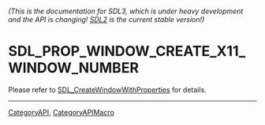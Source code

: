 ###### (This is the documentation for SDL3, which is under heavy development and the API is changing! [SDL2](https://wiki.libsdl.org/SDL2/) is the current stable version!)
# SDL_PROP_WINDOW_CREATE_X11_WINDOW_NUMBER

Please refer to [SDL_CreateWindowWithProperties](SDL_CreateWindowWithProperties) for details.

----
[CategoryAPI](CategoryAPI), [CategoryAPIMacro](CategoryAPIMacro)

